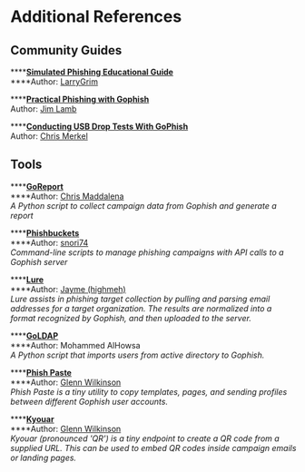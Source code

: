 # Additional References

## Community Guides

\*\*\*\*[**Simulated Phishing Educational Guide**](http://tinyurl.com/PhishCampaign)  
****Author: [LarryGrim](https://github.com/LarryGrim)

\*\*\*\*[**Practical Phishing with Gophish**](https://medium.com/airwalk/practical-phishing-with-gophish-7dd384ad1840)  
Author: [Jim Lamb](https://twitter.com/ovineOppressor)

\*\*\*\*[**Conducting USB Drop Tests With GoPhish**](https://medium.com/@chrismerkel/conducting-usb-drop-tests-with-gophish-44cc7e1a88b9)  
Author: [Chris Merkel](https://twitter.com/chrismerkel)

## Tools

\*\*\*\*[**GoReport**](https://github.com/chrismaddalena/GoReport)  
****Author: [Chris Maddalena](https://twitter.com/cmaddalena)  
_A Python script to collect campaign data from Gophish and generate a report_

\*\*\*\*[**Phishbuckets**](https://github.com/CommArc/phishbuckets)  
****Author: [snori74](https://github.com/snori74)  
_Command-line scripts to manage phishing campaigns with API calls to a Gophish server_

\*\*\*\*[**Lure**](https://github.com/highmeh/lure)  
****Author: [Jayme \(highmeh\)](https://twitter.com/highmeh)  
_Lure assists in phishing target collection by pulling and parsing email addresses for a target organization. The results are normalized into a format recognized by Gophish, and then uploaded to the server._

\*\*\*\*[**GoLDAP**](https://github.com/md-howsa/GoLDAP)  
****Author: Mohammed AlHowsa  
_A Python script that imports users from active directory to Gophish._

\*\*\*\*[**Phish Paste**](https://github.com/glennzw/phishPaste)  
****Author: [Glenn Wilkinson](https://twitter.com/glennzw)  
_Phish Paste is a tiny utility to copy templates, pages, and sending profiles between different Gophish user accounts._

\*\*\*\*[**Kyouar**](https://github.com/glennzw/Kyouar)  
****Author: [Glenn Wilkinson](https://twitter.com/glennzw)  
_Kyouar (pronounced 'QR') is a tiny endpoint to create a QR code from a supplied URL. This can be used to embed QR codes inside campaign emails or landing pages._
